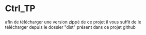 # Ctrl_TP

afin de télécharger une version zippé de ce projet il vous suffit de le télécharger depuis le dossier "dist" présent dans ce projet github
